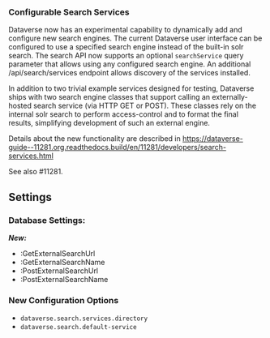### Configurable Search Services

Dataverse now has an experimental capability to dynamically add and configure new search engines.
The current Dataverse user interface can be configured to use a specified search engine instead of the built-in solr search.
The search API now supports an optional `searchService` query parameter that allows using any configured search engine.
An additional /api/search/services endpoint allows discovery of the services installed.

In addition to two trivial example services designed for testing, Dataverse ships with two search engine classes that support calling an externally-hosted search service (via HTTP GET or POST).
These classes rely on the internal solr search to perform access-control and to format the final results, simplifying development of such an external engine.

Details about the new functionality are described in https://dataverse-guide--11281.org.readthedocs.build/en/11281/developers/search-services.html

See also #11281.

## Settings

### Database Settings:

***New:***

- :GetExternalSearchUrl
- :GetExternalSearchName
- :PostExternalSearchUrl
- :PostExternalSearchName

### New Configuration Options

- `dataverse.search.services.directory`
- `dataverse.search.default-service`
